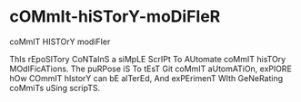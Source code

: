# cOMmIt-hiSTorY-moDiFIeR
coMmIT HISTOrY modiFIer

ThIs rEpoSITory CoNTaInS a siMpLE ScrIPt To AUtomate coMmIT hisTOry MOdIFicATions. The puRPose iS To tEsT Git coMmIT aUtomATiOn, exPlORE hOw COmmIT hIstorY can bE alTerEd, And exPErimenT WIth GeNeRating coMmiTs uSing scripTS.
